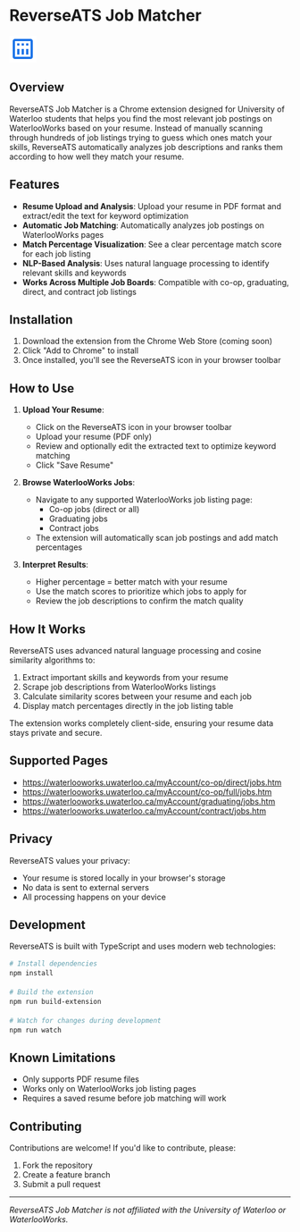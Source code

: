 # ReverseATS Job Matcher

![ReverseATS Logo](src/image48.png)

## Overview

ReverseATS Job Matcher is a Chrome extension designed for University of Waterloo students that helps you find the most relevant job postings on WaterlooWorks based on your resume. Instead of manually scanning through hundreds of job listings trying to guess which ones match your skills, ReverseATS automatically analyzes job descriptions and ranks them according to how well they match your resume.

## Features

- **Resume Upload and Analysis**: Upload your resume in PDF format and extract/edit the text for keyword optimization
- **Automatic Job Matching**: Automatically analyzes job postings on WaterlooWorks pages  
- **Match Percentage Visualization**: See a clear percentage match score for each job listing
- **NLP-Based Analysis**: Uses natural language processing to identify relevant skills and keywords
- **Works Across Multiple Job Boards**: Compatible with co-op, graduating, direct, and contract job listings

## Installation

1. Download the extension from the Chrome Web Store (coming soon)
2. Click "Add to Chrome" to install
3. Once installed, you'll see the ReverseATS icon in your browser toolbar

## How to Use

1. **Upload Your Resume**:
   - Click on the ReverseATS icon in your browser toolbar
   - Upload your resume (PDF only)
   - Review and optionally edit the extracted text to optimize keyword matching
   - Click "Save Resume"

2. **Browse WaterlooWorks Jobs**:
   - Navigate to any supported WaterlooWorks job listing page:
     - Co-op jobs (direct or all)
     - Graduating jobs
     - Contract jobs
   - The extension will automatically scan job postings and add match percentages

3. **Interpret Results**:
   - Higher percentage = better match with your resume
   - Use the match scores to prioritize which jobs to apply for
   - Review the job descriptions to confirm the match quality

## How It Works

ReverseATS uses advanced natural language processing and cosine similarity algorithms to:

1. Extract important skills and keywords from your resume
2. Scrape job descriptions from WaterlooWorks listings
3. Calculate similarity scores between your resume and each job
4. Display match percentages directly in the job listing table

The extension works completely client-side, ensuring your resume data stays private and secure.

## Supported Pages

- https://waterlooworks.uwaterloo.ca/myAccount/co-op/direct/jobs.htm
- https://waterlooworks.uwaterloo.ca/myAccount/co-op/full/jobs.htm
- https://waterlooworks.uwaterloo.ca/myAccount/graduating/jobs.htm
- https://waterlooworks.uwaterloo.ca/myAccount/contract/jobs.htm

## Privacy

ReverseATS values your privacy:
- Your resume is stored locally in your browser's storage
- No data is sent to external servers
- All processing happens on your device

## Development

ReverseATS is built with TypeScript and uses modern web technologies:

```bash
# Install dependencies
npm install

# Build the extension
npm run build-extension

# Watch for changes during development
npm run watch
```

## Known Limitations

- Only supports PDF resume files
- Works only on WaterlooWorks job listing pages
- Requires a saved resume before job matching will work

## Contributing

Contributions are welcome! If you'd like to contribute, please:

1. Fork the repository
2. Create a feature branch
3. Submit a pull request


---

*ReverseATS Job Matcher is not affiliated with the University of Waterloo or WaterlooWorks.*
